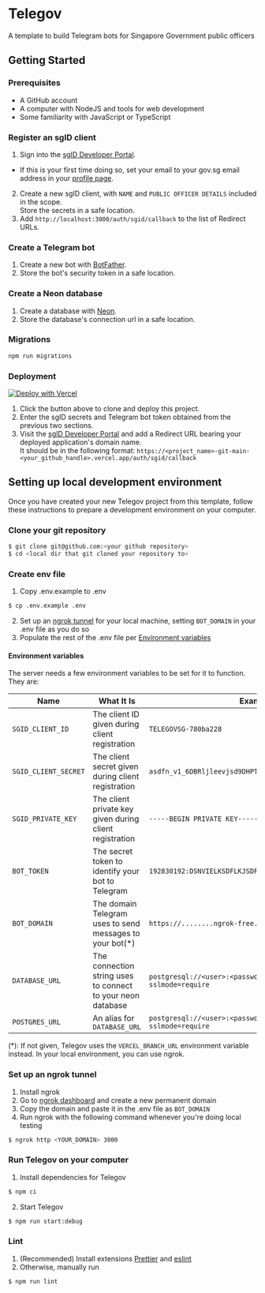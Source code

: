 # Telegov

A template to build Telegram bots for Singapore Government public officers

## Getting Started

### Prerequisites

- A GitHub account
- A computer with NodeJS and tools for web development
- Some familiarity with JavaScript or TypeScript

### Register an sgID client

1. Sign into the [sgID Developer Portal](https://developer.id.gov.sg/dashboard/).

- If this is your first time doing so, set your email to your gov.sg email address
  in your [profile page](https://developer.id.gov.sg/profile).

2. Create a new sgID client, with `NAME` and `PUBLIC OFFICER DETAILS` included in the scope.  
   Store the secrets in a safe location.
3. Add `http://localhost:3000/auth/sgid/callback` to the list of Redirect URLs.

### Create a Telegram bot

1. Create a new bot with [BotFather](https://t.me/botfather).
2. Store the bot's security token in a safe location.

### Create a Neon database

1. Create a database with [Neon](https://console.neon.tech/app/projects).
2. Store the database's connection url in a safe location.

### Migrations

```bash
npm run migrations
```

### Deployment

[![Deploy with Vercel](https://vercel.com/button)](https://vercel.com/new/clone?repository-url=https%3A%2F%2Fgithub.com%2Fopengovsg%2Ftelegovsg%2Ftree%2Fmain&env=SGID_CLIENT_ID,SGID_CLIENT_SECRET,SGID_PRIVATE_KEY,BOT_TOKEN,DATABASE_URL)

1. Click the button above to clone and deploy this project.
2. Enter the sgID secrets and Telegram bot token obtained from the previous two sections.
3. Visit the [sgID Developer Portal](https://developer.id.gov.sg/dashboard) and add a Redirect URL bearing
   your deployed application's domain name.  
   It should be in the following format: `https://<project_name>-git-main-<your_github_handle>.vercel.app/auth/sgid/callback`

## Setting up local development environment

Once you have created your new Telegov project from this template, follow these instructions
to prepare a development environment on your computer.

### Clone your git repository

```bash
$ git clone git@github.com:<your github repository>
$ cd <local dir that git cloned your repository to>
```

### Create env file

1. Copy .env.example to .env

```bash
$ cp .env.example .env
```

2. Set up an [ngrok tunnel](#set-up-an-ngrok-tunnel) for your local machine,
   setting `BOT_DOMAIN` in your .env file as you do so
3. Populate the rest of the .env file per [Environment variables](#environment-variables)

#### Environment variables

The server needs a few environment variables to be set for it to function. They are:

| Name                 | What It Is                                                  | Example                                                            |
| -------------------- | ----------------------------------------------------------- | ------------------------------------------------------------------ |
| `SGID_CLIENT_ID`     | The client ID given during client registration              | `TELEGOVSG-780ba228`                                               |
| `SGID_CLIENT_SECRET` | The client secret given during client registration          | `asdfn_v1_6DBRljleevjsd9DHPThsKDVDSenssCwW9zfA8W2ddf/T`            |
| `SGID_PRIVATE_KEY`   | The client private key given during client registration     | `-----BEGIN PRIVATE KEY-----...`                                   |
| `BOT_TOKEN`          | The secret token to identify your bot to Telegram           | `192830192:DSNVIELKSDFLKJSDF-3cslq`                                |
| `BOT_DOMAIN`         | The domain Telegram uses to send messages to your bot(\*)   | `https://........ngrok-free.app`                                   |
| `DATABASE_URL`       | The connection string uses to connect to your neon database | `postgresql://<user>:<password>@<host>/<database>?sslmode=require` |
| `POSTGRES_URL`       | An alias for `DATABASE_URL`                                 | `postgresql://<user>:<password>@<host>/<database>?sslmode=require` |

(\*): If not given, Telegov uses the `VERCEL_BRANCH_URL` environment variable instead. In your local environment, you can use ngrok.

### Set up an ngrok tunnel

1. Install ngrok
2. Go to [ngrok dashboard](https://dashboard.ngrok.com/cloud-edge/domains) and create a new permanent domain
3. Copy the domain and paste it in the .env file as `BOT_DOMAIN`
4. Run ngrok with the following command whenever you're doing local testing

```bash
$ ngrok http <YOUR_DOMAIN> 3000
```

### Run Telegov on your computer

1. Install dependencies for Telegov

```bash
$ npm ci
```

2. Start Telegov

```bash
$ npm run start:debug
```

### Lint

1. (Recommended) Install extensions [Prettier](https://marketplace.visualstudio.com/items?itemName=esbenp.prettier-vscode) and [eslint](https://marketplace.visualstudio.com/items?itemName=dbaeumer.vscode-eslint)
1. Otherwise, manually run

```bash
$ npm run lint
```
